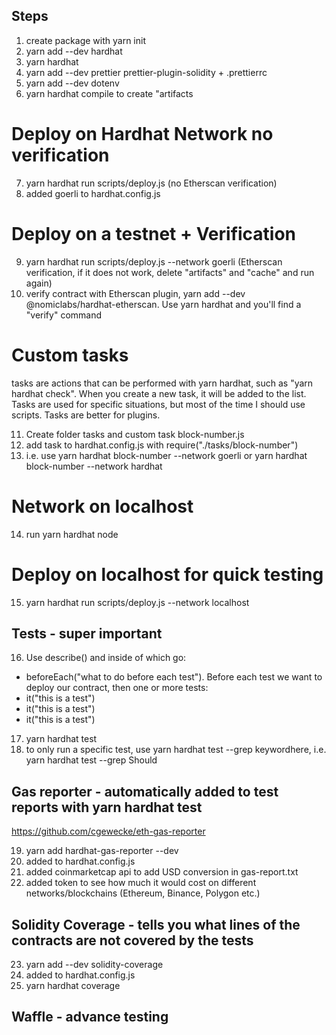 ## Steps

1. create package with yarn init
2. yarn add --dev hardhat
3. yarn hardhat
4. yarn add --dev prettier prettier-plugin-solidity + .prettierrc
5. yarn add --dev dotenv
6. yarn hardhat compile to create "artifacts

# Deploy on Hardhat Network no verification

7. yarn hardhat run scripts/deploy.js (no Etherscan verification)
8. added goerli to hardhat.config.js

# Deploy on a testnet + Verification

9. yarn hardhat run scripts/deploy.js --network goerli (Etherscan verification, if it does not work, delete "artifacts" and "cache" and run again)
10. verify contract with Etherscan plugin, yarn add --dev @nomiclabs/hardhat-etherscan. Use yarn hardhat and you'll find a "verify" command

# Custom tasks

tasks are actions that can be performed with yarn hardhat, such as "yarn hardhat check". When you create a new task, it will be added to the list. Tasks are used for specific situations, but most of the time I should use scripts. Tasks are better for plugins.

11. Create folder tasks and custom task block-number.js
12. add task to hardhat.config.js with require("./tasks/block-number")
13. i.e. use yarn hardhat block-number --network goerli or yarn hardhat block-number --network hardhat

# Network on localhost

14. run yarn hardhat node

# Deploy on localhost for quick testing

15. yarn hardhat run scripts/deploy.js --network localhost

## Tests - super important

16. Use describe() and inside of which go:

-   beforeEach("what to do before each test"). Before each test we want to deploy our contract, then one or more tests:
-   it("this is a test")
-   it("this is a test")
-   it("this is a test")

17. yarn hardhat test
18. to only run a specific test, use yarn hardhat test --grep keywordhere, i.e. yarn hardhat test --grep Should

## Gas reporter - automatically added to test reports with yarn hardhat test

https://github.com/cgewecke/eth-gas-reporter

19. yarn add hardhat-gas-reporter --dev
20. added to hardhat.config.js
21. added coinmarketcap api to add USD conversion in gas-report.txt
22. added token to see how much it would cost on different networks/blockchains (Ethereum, Binance, Polygon etc.)

## Solidity Coverage - tells you what lines of the contracts are not covered by the tests

23. yarn add --dev solidity-coverage
24. added to hardhat.config.js
25. yarn hardhat coverage

## Waffle - advance testing
